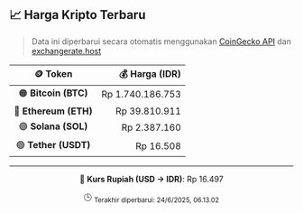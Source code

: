 

<!-- HARGA_KRIPTO -->
## 📈 Harga Kripto Terbaru

> Data ini diperbarui secara otomatis menggunakan [CoinGecko API](https://www.coingecko.com/) dan [exchangerate.host](https://exchangerate.host/)

<div align="center">

| 🪙 Token | 💰 Harga (IDR) |
|:------:|---------------:|
| 🟠 **Bitcoin (BTC)**   | Rp 1.740.186.753 |
| 🔵 **Ethereum (ETH)**  | Rp 39.810.911 |
| 🟣 **Solana (SOL)**    | Rp 2.387.160 |
| 🟢 **Tether (USDT)**   | Rp 16.508 |

---

💱 **Kurs Rupiah (USD → IDR)**: Rp 16.497

🕒 <sub>Terakhir diperbarui: 24/6/2025, 06.13.02</sub>

</div>
<!-- /HARGA_KRIPTO -->